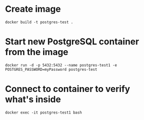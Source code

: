 # Create image
```
docker build -t postgres-test .
```

# Start new PostgreSQL container from the image
```
docker run -d -p 5432:5432 --name postgres-test1 -e POSTGRES_PASSWORD=myPassword postgres-test
```

# Connect to container to verify what's inside
```
docker exec -it postgres-test1 bash
```
